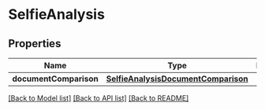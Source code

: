 # SelfieAnalysis

## Properties
Name | Type | Description | Notes
------------ | ------------- | ------------- | -------------
**documentComparison** | [**SelfieAnalysisDocumentComparison**](SelfieAnalysisDocumentComparison.md) |  | 

[[Back to Model list]](../README.md#documentation-for-models) [[Back to API list]](../README.md#documentation-for-api-endpoints) [[Back to README]](../README.md)


